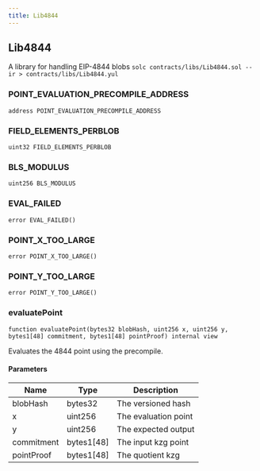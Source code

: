 ```yaml
---
title: Lib4844
---
```


## Lib4844

A library for handling EIP-4844 blobs
`solc contracts/libs/Lib4844.sol --ir > contracts/libs/Lib4844.yul`

### POINT_EVALUATION_PRECOMPILE_ADDRESS

```solidity
address POINT_EVALUATION_PRECOMPILE_ADDRESS
```

### FIELD_ELEMENTS_PERBLOB

```solidity
uint32 FIELD_ELEMENTS_PERBLOB
```

### BLS_MODULUS

```solidity
uint256 BLS_MODULUS
```

### EVAL_FAILED

```solidity
error EVAL_FAILED()
```

### POINT_X_TOO_LARGE

```solidity
error POINT_X_TOO_LARGE()
```

### POINT_Y_TOO_LARGE

```solidity
error POINT_Y_TOO_LARGE()
```

### evaluatePoint

```solidity
function evaluatePoint(bytes32 blobHash, uint256 x, uint256 y, bytes1[48] commitment, bytes1[48] pointProof) internal view
```

Evaluates the 4844 point using the precompile.

#### Parameters

| Name       | Type       | Description          |
| ---------- | ---------- | -------------------- |
| blobHash   | bytes32    | The versioned hash   |
| x          | uint256    | The evaluation point |
| y          | uint256    | The expected output  |
| commitment | bytes1[48] | The input kzg point  |
| pointProof | bytes1[48] | The quotient kzg     |
